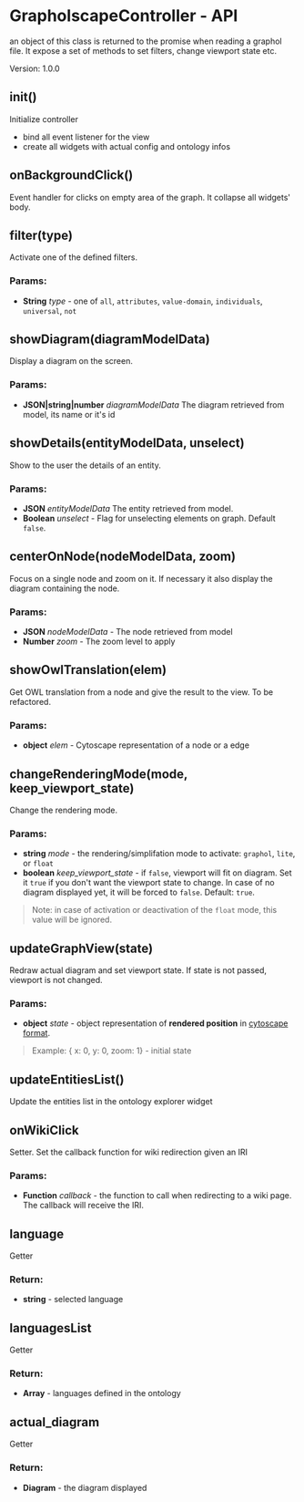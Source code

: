 

<!-- Start src\grapholscape-controller.js -->

# GrapholscapeController - API
an object of this class is returned to the promise when reading a graphol file.
It expose a set of methods to set filters, change viewport state etc.

Version: 1.0.0

## init()

Initialize controller
 - bind all event listener for the view
 - create all widgets with actual config and ontology infos

## onBackgroundClick()

Event handler for clicks on empty area of the graph.
It collapse all widgets' body.

## filter(type)

Activate one of the defined filters.

### Params:

* **String** *type* - one of `all`, `attributes`, `value-domain`, `individuals`, `universal`, `not`

## showDiagram(diagramModelData)

Display a diagram on the screen.

### Params:

* **JSON|string|number** *diagramModelData* The diagram retrieved from model, its name or it's id

## showDetails(entityModelData, unselect)

Show to the user the details of an entity.

### Params:

* **JSON** *entityModelData* The entity retrieved from model.
* **Boolean** *unselect* - Flag for unselecting elements on graph. Default `false`.

## centerOnNode(nodeModelData, zoom)

Focus on a single node and zoom on it.
If necessary it also display the diagram containing the node.

### Params:

* **JSON** *nodeModelData* - The node retrieved from model
* **Number** *zoom* - The zoom level to apply

## showOwlTranslation(elem)

Get OWL translation from a node and give the result to the view.
To be refactored.

### Params:

* **object** *elem* - Cytoscape representation of a node or a edge

## changeRenderingMode(mode, keep_viewport_state)

Change the rendering mode.

### Params:

* **string** *mode* - the rendering/simplifation mode to activate: `graphol`, `lite`, or `float`
* **boolean** *keep_viewport_state* - if `false`, viewport will fit on diagram. Set it `true` if you don't want the viewport state to change.
In case of no diagram displayed yet, it will be forced to `false`.
Default: `true`.

> Note: in case of activation or deactivation of the `float` mode, this value will be ignored.

## updateGraphView(state)

Redraw actual diagram and set viewport state. If state is not passed, viewport is not changed.

### Params:

* **object** *state* - object representation of **rendered position** in [cytoscape format](https://js.cytoscape.org/#notation/position). 
> Example: { x: 0, y: 0, zoom: 1} - initial state

## updateEntitiesList()

Update the entities list in the ontology explorer widget

## onWikiClick

Setter.
Set the callback function for wiki redirection given an IRI

### Params:

* **Function** *callback* - the function to call when redirecting to a wiki page. The callback will receive the IRI.

## language

Getter

### Return:

* **string** - selected language

## languagesList

Getter

### Return:

* **Array** - languages defined in the ontology

## actual_diagram

Getter

### Return:

* **Diagram** - the diagram displayed

<!-- End src/grapholscape-controller.js -->

